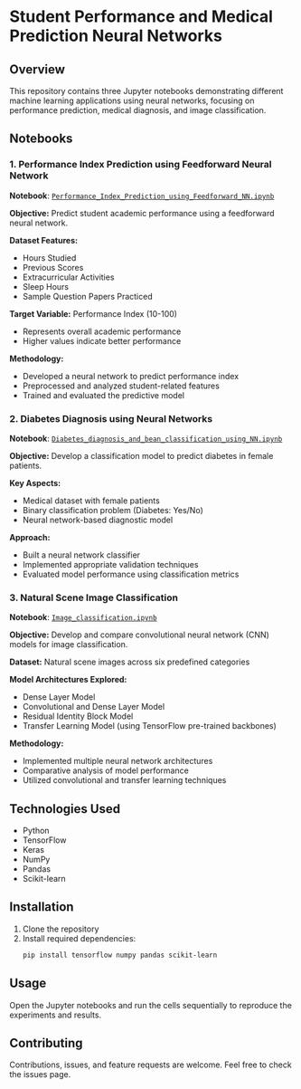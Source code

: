 # Student Performance and Medical Prediction Neural Networks

## Overview
This repository contains three Jupyter notebooks demonstrating different machine learning applications using neural networks, focusing on performance prediction, medical diagnosis, and image classification.

## Notebooks

### 1. Performance Index Prediction using Feedforward Neural Network
**Notebook**: [`Performance_Index_Prediction_using_Feedforward_NN.ipynb`](./Performance_Index_Prediction_using_Feedfoward_NN.ipynb)  

**Objective:** Predict student academic performance using a feedforward neural network.

**Dataset Features:**
- Hours Studied
- Previous Scores
- Extracurricular Activities
- Sleep Hours
- Sample Question Papers Practiced

**Target Variable:** Performance Index (10-100)
- Represents overall academic performance
- Higher values indicate better performance

**Methodology:**
- Developed a neural network to predict performance index
- Preprocessed and analyzed student-related features
- Trained and evaluated the predictive model

### 2. Diabetes Diagnosis using Neural Networks
**Notebook**: [`Diabetes_diagnosis_and_bean_classification_using_NN.ipynb`](./Diabetes_diagnosis_and_bean_classification_using_NN.ipynb)

**Objective:** Develop a classification model to predict diabetes in female patients.

**Key Aspects:**
- Medical dataset with female patients
- Binary classification problem (Diabetes: Yes/No)
- Neural network-based diagnostic model

**Approach:**
- Built a neural network classifier
- Implemented appropriate validation techniques
- Evaluated model performance using classification metrics

### 3. Natural Scene Image Classification
**Notebook**: [`Image_classification.ipynb`](./Image_classification.ipynb)  

**Objective:** Develop and compare convolutional neural network (CNN) models for image classification.

**Dataset:** Natural scene images across six predefined categories

**Model Architectures Explored:**
- Dense Layer Model
- Convolutional and Dense Layer Model
- Residual Identity Block Model
- Transfer Learning Model (using TensorFlow pre-trained backbones)

**Methodology:**
- Implemented multiple neural network architectures
- Comparative analysis of model performance
- Utilized convolutional and transfer learning techniques

## Technologies Used
- Python
- TensorFlow
- Keras
- NumPy
- Pandas
- Scikit-learn

## Installation
1. Clone the repository
2. Install required dependencies:
   ```bash
   pip install tensorflow numpy pandas scikit-learn
   ```

## Usage
Open the Jupyter notebooks and run the cells sequentially to reproduce the experiments and results.

## Contributing
Contributions, issues, and feature requests are welcome. Feel free to check the issues page.
